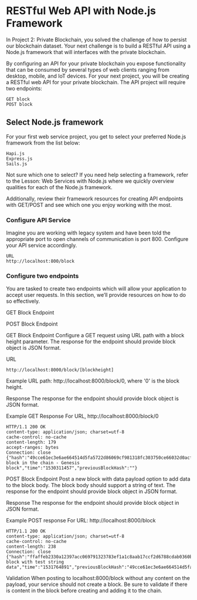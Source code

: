 # RESTful Web API with Node.js Framework

In Project 2: Private Blockchain, you solved the challenge of how to persist our blockchain dataset. Your next challenge is to build a RESTful API using a Node.js framework that will interfaces with the private blockchain.

By configuring an API for your private blockchain you expose functionality that can be consumed by several types of web clients ranging from desktop, mobile, and IoT devices. For your next project, you will be creating a RESTful web API for your private blockchain. The API project will require two endpoints:
```
GET block
POST block
```
## Select Node.js framework

For your first web service project, you get to select your preferred Node.js framework from the list below:
```
Hapi.js
Express.js
Sails.js
```
Not sure which one to select?
If you need help selecting a framework, refer to the Lesson: Web Services with Node.js where we quickly overview qualities for each of the Node.js framework.

Additionally, review their framework resources for creating API endpoints with GET/POST and see which one you enjoy working with the most.

### Configure API Service

Imagine you are working with legacy system and have been told the appropriate port to open channels of communication is port 800. Configure your API service accordingly.
```
URL
http://localhost:800/block
```

### Configure two endpoints

You are tasked to create two endpoints which will allow your application to accept user requests. In this section, we’ll provide resources on how to do so effectively.

GET Block Endpoint

POST Block Endpoint


GET Block Endpoint
Configure a GET request using URL path with a block height parameter. The response for the endpoint should provide block object is JSON format.

URL
```
http://localhost:8000/block/[blockheight]
```

Example URL path:
http://localhost:8000/block/0, where '0' is the block height.

Response
The response for the endpoint should provide block object is JSON format.

Example GET Response
For URL, http://localhost:8000/block/0
```
HTTP/1.1 200 OK
content-type: application/json; charset=utf-8
cache-control: no-cache
content-length: 179
accept-ranges: bytes
Connection: close          
{"hash":"49cce61ec3e6ae664514d5fa5722d86069cf981318fc303750ce66032d0acff3","height":0,"body":"First block in the chain - Genesis block","time":"1530311457","previousBlockHash":""}
```
POST Block Endpoint
Post a new block with data payload option to add data to the block body. The block body should support a string of text. The response for the endpoint should provide block object in JSON format.

Response
The response for the endpoint should provide block object in JSON format.

Example POST response
For URL: http://localhost:8000/block
```
HTTP/1.1 200 OK
content-type: application/json; charset=utf-8
cache-control: no-cache
content-length: 238
Connection: close
{"hash":"ffaffeb2330a12397acc069791323783ef1a1c8aab17ccf2d6788cdab0360b90","height":1,"body":"Testing block with test string data","time":"1531764891","previousBlockHash":"49cce61ec3e6ae664514d5fa5722d86069cf981318fc303750ce66032d0acff3"}
```

Validation
When posting to localhost:8000/block without any content on the payload, your service should not create a block. Be sure to validate if there is content in the block before creating and adding it to the chain.
